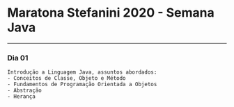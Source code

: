 # Maratona Stefanini 2020 - Semana Java
---

### Dia 01
    Introdução a Linguagem Java, assuntos abordados:
    - Conceitos de Classe, Objeto e Método
    - Fundamentos de Programação Orientada a Objetos
    - Abstração
    - Herança

